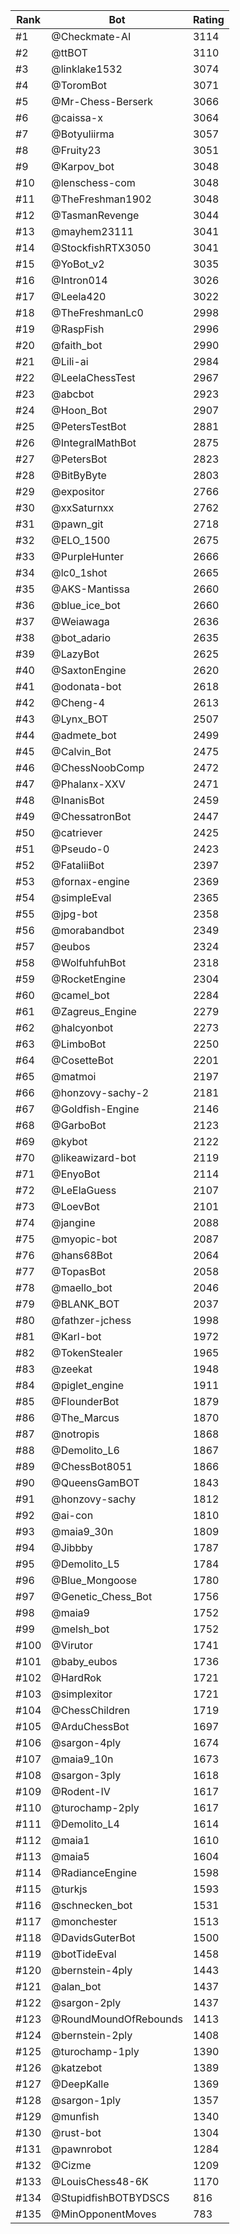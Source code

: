 Rank|Bot|Rating
---|---|---
#1|@Checkmate-AI|3114
#2|@ttBOT|3110
#3|@linklake1532|3074
#4|@ToromBot|3071
#5|@Mr-Chess-Berserk|3066
#6|@caissa-x|3064
#7|@Botyuliirma|3057
#8|@Fruity23|3051
#9|@Karpov_bot|3048
#10|@lenschess-com|3048
#11|@TheFreshman1902|3048
#12|@TasmanRevenge|3044
#13|@mayhem23111|3041
#14|@StockfishRTX3050|3041
#15|@YoBot_v2|3035
#16|@Intron014|3026
#17|@Leela420|3022
#18|@TheFreshmanLc0|2998
#19|@RaspFish|2996
#20|@faith_bot|2990
#21|@Lili-ai|2984
#22|@LeelaChessTest|2967
#23|@abcbot|2923
#24|@Hoon_Bot|2907
#25|@PetersTestBot|2881
#26|@IntegralMathBot|2875
#27|@PetersBot|2823
#28|@BitByByte|2803
#29|@expositor|2766
#30|@xxSaturnxx|2762
#31|@pawn_git|2718
#32|@ELO_1500|2675
#33|@PurpleHunter|2666
#34|@lc0_1shot|2665
#35|@AKS-Mantissa|2660
#36|@blue_ice_bot|2660
#37|@Weiawaga|2636
#38|@bot_adario|2635
#39|@LazyBot|2625
#40|@SaxtonEngine|2620
#41|@odonata-bot|2618
#42|@Cheng-4|2613
#43|@Lynx_BOT|2507
#44|@admete_bot|2499
#45|@Calvin_Bot|2475
#46|@ChessNoobComp|2472
#47|@Phalanx-XXV|2471
#48|@InanisBot|2459
#49|@ChessatronBot|2447
#50|@catriever|2425
#51|@Pseudo-0|2423
#52|@FataliiBot|2397
#53|@fornax-engine|2369
#54|@simpleEval|2365
#55|@jpg-bot|2358
#56|@morabandbot|2349
#57|@eubos|2324
#58|@WolfuhfuhBot|2318
#59|@RocketEngine|2304
#60|@camel_bot|2284
#61|@Zagreus_Engine|2279
#62|@halcyonbot|2273
#63|@LimboBot|2250
#64|@CosetteBot|2201
#65|@matmoi|2197
#66|@honzovy-sachy-2|2181
#67|@Goldfish-Engine|2146
#68|@GarboBot|2123
#69|@kybot|2122
#70|@likeawizard-bot|2119
#71|@EnyoBot|2114
#72|@LeElaGuess|2107
#73|@LoevBot|2101
#74|@jangine|2088
#75|@myopic-bot|2087
#76|@hans68Bot|2064
#77|@TopasBot|2058
#78|@maello_bot|2046
#79|@BLANK_BOT|2037
#80|@fathzer-jchess|1998
#81|@Karl-bot|1972
#82|@TokenStealer|1965
#83|@zeekat|1948
#84|@piglet_engine|1911
#85|@FlounderBot|1879
#86|@The_Marcus|1870
#87|@notropis|1868
#88|@Demolito_L6|1867
#89|@ChessBot8051|1866
#90|@QueensGamBOT|1843
#91|@honzovy-sachy|1812
#92|@ai-con|1810
#93|@maia9_30n|1809
#94|@Jibbby|1787
#95|@Demolito_L5|1784
#96|@Blue_Mongoose|1780
#97|@Genetic_Chess_Bot|1756
#98|@maia9|1752
#99|@melsh_bot|1752
#100|@Virutor|1741
#101|@baby_eubos|1736
#102|@HardRok|1721
#103|@simplexitor|1721
#104|@ChessChildren|1719
#105|@ArduChessBot|1697
#106|@sargon-4ply|1674
#107|@maia9_10n|1673
#108|@sargon-3ply|1618
#109|@Rodent-IV|1617
#110|@turochamp-2ply|1617
#111|@Demolito_L4|1614
#112|@maia1|1610
#113|@maia5|1604
#114|@RadianceEngine|1598
#115|@turkjs|1593
#116|@schnecken_bot|1531
#117|@monchester|1513
#118|@DavidsGuterBot|1500
#119|@botTideEval|1458
#120|@bernstein-4ply|1443
#121|@alan_bot|1437
#122|@sargon-2ply|1437
#123|@RoundMoundOfRebounds|1413
#124|@bernstein-2ply|1408
#125|@turochamp-1ply|1390
#126|@katzebot|1389
#127|@DeepKalle|1369
#128|@sargon-1ply|1357
#129|@munfish|1340
#130|@rust-bot|1304
#131|@pawnrobot|1284
#132|@Cizme|1209
#133|@LouisChess48-6K|1170
#134|@StupidfishBOTBYDSCS|816
#135|@MinOpponentMoves|783
